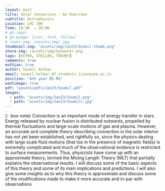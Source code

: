 ```yaml
---
layout: post
title: Solar Convection - An Overview
subtitle: Astrophysics
Location: LHC 106
Time: 18:30  → 20:00
# gh-repo:
# gh-badge: [star, fork, follow]
# cover-img: /assets/img/.jpg
thumbnail-img: "assets/img/Jan23/Soumil-thumb.png"
share-img: /assets/img/mybanner.png
tags: [ASTRO, STELLAR, THEORY]
comments: true
mathjax: true
author: Soumil Kelkar
email: soumil.kelkar_AT_students.iiserpune.ac.in
position: "4th year BS-MS"
wantimage: true
pdf: "assets/pdfs/Jan23/Soumil.pdf"
images:
  - path: "assets/img/Jan23/Soumil.png"
  - path: "assets/img/Jan23/Soumil1.jpg"
---
```

{: .box-note}
Convection is an important mode of energy transfer in stars. Energy released by nuclear fusion is distributed outwards, propelled by thermal fluctuations and large-scale motions of gas and plasma. However, an accurate and complete theory describing convection in the solar interior has not yet been established, and rightfully so, since the physics dealing with large scale fluid motions (that too in the presence of magnetic fields) is extremely complicated and much of the observational evidence is restricted to surface measurements. Thus, physicists have come up with an approximate theory, termed the Mixing Length Theory (MLT) that partially explains the observational results. I will discuss some of the basic aspects of this theory and some of its main implications and predictions. I will also give some insights as to why this theory is approximate and discuss some of the modifications made to make it more accurate and in-par with observations